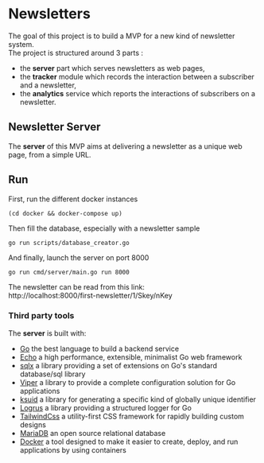# Newsletters

The goal of this project is to build a MVP for a new kind of newsletter system.  
The project is structured around 3 parts :
  - the **server** part which serves newsletters as web pages,
  - the **tracker** module which records the interaction between a subscriber and a newsletter,
  - the **analytics** service which reports the interactions of subscribers on a newsletter.   

## Newsletter Server

The **server** of this MVP aims at delivering a newsletter as a unique web page, from a simple URL.
 

## Run

First, run the different docker instances
```
(cd docker && docker-compose up)
```

Then fill the database, especially with a newsletter sample
```
go run scripts/database_creator.go
``` 

And finally, launch the server on port 8000
```
go run cmd/server/main.go run 8000 
```

The newsletter can be read from this link:  
http://localhost:8000/first-newsletter/1/Skey/nKey

### Third party tools

The **server** is built with:
  - [Go](https://golang.org/) the best language to build a backend service
  - [Echo](https://echo.labstack.com/) a high performance, extensible, minimalist Go web framework
  - [sqlx](https://github.com/jmoiron/sqlx) a library providing a set of extensions on Go's standard database/sql library
  - [Viper](https://github.com/spf13/viper) a library to provide a complete configuration solution for Go applications
  - [ksuid](https://github.com/segmentio/ksuid) a library for generating a specific kind of globally unique identifier
  - [Logrus](https://github.com/sirupsen/logrus) a library providing a structured logger for Go     
  - [TailwindCss](https://tailwindcss.com/) a utility-first CSS framework for rapidly building custom designs
  - [MariaDB](https://mariadb.org/) an open source relational database
  - [Docker](https://www.docker.com/) a tool designed to make it easier to create, deploy, and run applications by using containers
  
  
